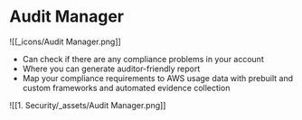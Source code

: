 # Audit Manager
![[_icons/Audit Manager.png]]
- Can check if there are any compliance problems in your account
- Where you can generate auditor-friendly report
- Map your compliance requirements to AWS usage data with prebuilt and custom frameworks and automated evidence collection

![[1. Security/_assets/Audit Manager.png]]